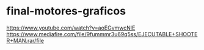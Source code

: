# final-motores-graficos
 https://www.youtube.com/watch?v=aoEGvmwcNlE
https://www.mediafire.com/file/9fummmr3u69q5ss/EJECUTABLE+SHOOTER+MAN.rar/file
